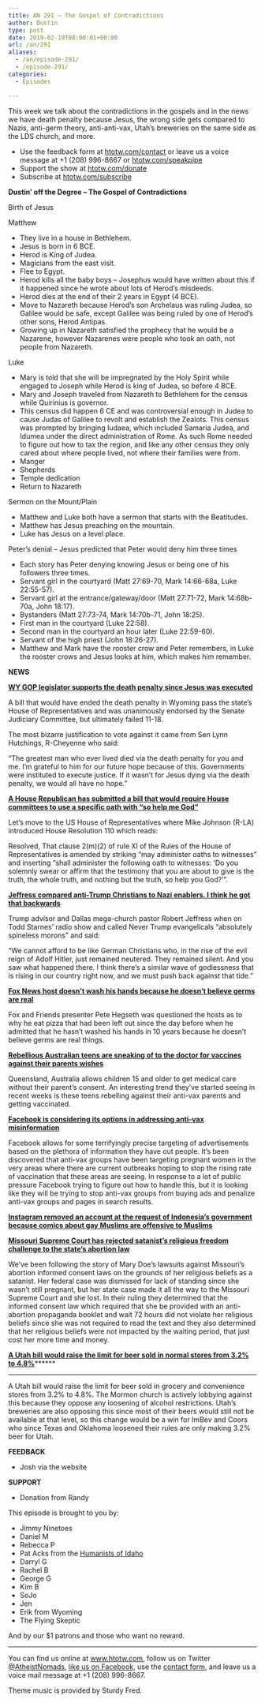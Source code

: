 ```yaml
---
title: AN 291 – The Gospel of Contradictions
author: Dustin
type: post
date: 2019-02-19T08:00:01+00:00
url: /an/291
aliases:
  - /an/episode-291/
  - /episode-291/
categories:
  - Episodes

---
```

<div id="buzzsprout-player-10552818"></div><script src="https://www.buzzsprout.com/1983601/10552818-episode-291-the-gospel-of-contradictions.js?container_id=buzzsprout-player-10552818&player=small" type="text/javascript" charset="utf-8"></script>

This week we talk about the contradictions in the gospels and in the news we have death penalty because Jesus, the wrong side gets compared to Nazis, anti-germ theory, anti-anti-vax, Utah&#8217;s breweries on the same side as the LDS church, and more.

<!--more-->

 * Use the feedback form at [htotw.com/contact](https://htotw.com/contact) or leave us a voice message at +1 (208) 996-8667 or <a href="https://htotw.com/speakpipe" target="_blank" rel="noopener">htotw.com/speakpipe</a>
 * Support the show at <a href="https://htotw.com/donate" target="_blank" rel="noopener">htotw.com/donate</a>
 * Subscribe at <a href="https://htotw.com/subscribe" target="_blank" rel="noopener">htotw.com/subscribe</a>

**Dustin’ off the Degree &#8211; The Gospel of Contradictions**

Birth of Jesus

Matthew

  * They live in a house in Bethlehem.
  * Jesus is born in 6 BCE.
  * Herod is King of Judea.
  * Magicians from the east visit.
  * Flee to Egypt.
  * Herod kills all the baby boys &#8211; Josephus would have written about this if it happened since he wrote about lots of Herod’s misdeeds.
  * Herod dies at the end of their 2 years in Egypt (4 BCE).
  * Move to Nazareth because Herod’s son Archelaus was ruling Judea, so Galilee would be safe, except Galilee was being ruled by one of Herod’s other sons, Herod Antipas.
  * Growing up in Nazareth satisfied the prophecy that he would be a Nazarene, however Nazarenes were people who took an oath, not people from Nazareth.

Luke

  * Mary is told that she will be impregnated by the Holy Spirit while engaged to Joseph while Herod is king of Judea, so before 4 BCE.
  * Mary and Joseph traveled from Nazareth to Bethlehem for the census while Quirinius is governor.
  * This census did happen 6 CE and was controversial enough in Judea to cause Judas of Galilee to revolt and establish the Zealots. This census was prompted by bringing Iudaea, which included Samaria Judea, and Idumea under the direct administration of Rome. As such Rome needed to figure out how to tax the region, and like any other census they only cared about where people lived, not where their families were from.
  * Manger
  * Shepherds
  * Temple dedication
  * Return to Nazareth

Sermon on the Mount/Plain

  * Matthew and Luke both have a sermon that starts with the Beatitudes.
  * Matthew has Jesus preaching on the mountain.
  * Luke has Jesus on a level place.

Peter’s denial &#8211; Jesus predicted that Peter would deny him three times

  * Each story has Peter denying knowing Jesus or being one of his followers three times.
  * Servant girl in the courtyard (Matt 27:69-70, Mark 14:66-68a, Luke 22:55-57).
  * Servant girl at the entrance/gateway/door (Matt 27:71-72, Mark 14:68b-70a, John 18:17).
  * Bystanders (Matt 27:73-74, Mark 14:70b-71, John 18:25).
  * First man in the courtyard (Luke 22:58).
  * Second man in the courtyard an hour later (Luke 22:59-60).
  * Servant of the high priest (John 18:26-27).
  * Matthew and Mark have the rooster crow and Peter remembers, in Luke the rooster crows and Jesus looks at him, which makes him remember.

**NEWS**

**<a href="https://trib.com/news/state-and-regional/govt-and-politics/wyoming-senate-defeats-death-penalty-repeal-bill/article_0603777b-4059-5101-ab92-3731036c4478.html" target="_blank" rel="noopener">WY GOP legislator supports the death penalty since Jesus was executed</a>**

A bill that would have ended the death penalty in Wyoming pass the state’s House of Representatives and was unanimously endorsed by the Senate Judiciary Committee, but ultimately failed 11-18.

The most bizarre justification to vote against it came from Sen Lynn Hutchings, R-Cheyenne who said:

“The greatest man who ever lived died via the death penalty for you and me. I’m grateful to him for our future hope because of this. Governments were instituted to execute justice. If it wasn’t for Jesus dying via the death penalty, we would all have no hope.”

**<a href="https://friendlyatheist.patheos.com/2019/02/12/house-republican-files-bill-requiring-witnesses-to-say-so-help-me-god-in-oath/" target="_blank" rel="noopener">A House Republican has submitted a bill that would require House committees to use a specific oath with &#8220;so help me God&#8221;</a>**

Let’s move to the US House of Representatives where Mike Johnson (R-LA) introduced House Resolution 110 which reads:

Resolved, That clause 2(m)(2) of rule XI of the Rules of the House of Representatives is amended by striking “may administer oaths to witnesses” and inserting “shall administer the following oath to witnesses: ‘Do you solemnly swear or affirm that the testimony that you are about to give is the truth, the whole truth, and nothing but the truth, so help you God?’”.

**<a href="https://www.dallasobserver.com/news/dallas-pastor-robet-jeffress-says-anti-trump-christians-are-morons-11561290" target="_blank" rel="noopener">Jeffress compared anti-Trump Christians to Nazi enablers. I think he got that backwards</a>**

Trump advisor and Dallas mega-church pastor Robert Jeffress when on Todd Starnes’ radio show and called Never Trump evangelicals “absolutely spineless morons” and said:

“We cannot afford to be like German Christians who, in the rise of the evil reign of Adolf Hitler, just remained neutered. They remained silent. And you saw what happened there. I think there’s a similar wave of godlessness that is rising in our country right now, and we must push back against that tide.”

**<a href="https://www.newsweek.com/pete-hegseth-hand-washing-hygiene-fox-news-germs-1325989&quot;" target="_blank" rel="noopener">Fox News host doesn&#8217;t wash his hands because he doesn&#8217;t believe germs are real</a>**

Fox and Friends presenter Pete Hegseth was questioned the hosts as to why he eat pizza that had been left out since the day before when he admitted that he hasn’t washed his hands in 10 years because he doesn’t believe germs are real things.

**<a href="https://www.thedailybeast.com/australian-teens-ignore-anti-vaxxer-parents-by-getting-secret-vaccinations" target="_blank" rel="noopener">Rebellious Australian teens are sneaking of to the doctor for vaccines against their parents wishes</a>**

Queensland, Australia allows children 15 and older to get medical care without their parent’s consent. An interesting trend they’ve started seeing in recent weeks is these teens rebelling against their anti-vax parents and getting vaccinated.

**<a href="https://www.businessinsider.com/facebook-may-remove-anti-vaccination-content-2019-2" target="_blank" rel="noopener">Facebook is considering its options in addressing anti-vax misinformation</a>**

Facebook allows for some terrifyingly precise targeting of advertisements based on the plethora of information they have out people. It’s been discovered that anti-vax groups have been targeting pregnant women in the very areas where there are current outbreaks hoping to stop the rising rate of vaccination that these areas are seeing. In response to a lot of public pressure Facebook trying to figure out how to handle this, but it is looking like they will be trying to stop anti-vax groups from buying ads and penalize anti-vax groups and pages in search results.

**<a href="https://www.thejakartapost.com/news/2019/02/13/instagram-grants-indonesias-request-shuts-down-account-featuring-gay-muslim-comic.html" target="_blank" rel="noopener">Instagram removed an account at the request of Indonesia&#8217;s government because comics about gay Muslims are offensive to Muslims</a>**

**<a href="https://friendlyatheist.patheos.com/2019/02/14/missouri-supreme-court-rejects-satanists-religious-challenge-to-abortion-laws/" target="_blank" rel="noopener">Missouri Supreme Court has rejected satanist&#8217;s religious freedom challenge to the state&#8217;s abortion law</a>**

We’ve been following the story of Mary Doe’s lawsuits against Missouri’s abortion informed consent laws on the grounds of her religious beliefs as a satanist. Her federal case was dismissed for lack of standing since she wasn’t still pregnant, but her state case made it all the way to the Missouri Supreme Court and she lost. In their ruling they determined that the informed consent law which required that she be provided with an anti-abortion propaganda booklet and wait 72 hours did not violate her religious beliefs since she was not required to read the text and they also determined that her religious beliefs were not impacted by the waiting period, that just cost her more time and money.

**<a href="https://fox13now.com/2019/02/11/lds-church-says-it-opposes-bill-eliminating-3-2-beer-in-utah/" target="_blank" rel="noopener">A Utah bill would raise the limit for beer sold in normal stores from 3.2% to 4.8%</a>********
****** 

A Utah bill would raise the limit for beer sold in grocery and convenience stores from 3.2% to 4.8%. The Mormon church is actively lobbying against this because they oppose any loosening of alcohol restrictions. Utah’s breweries are also opposing this since most of their beers would still not be available at that level, so this change would be a win for ImBev and Coors who since Texas and Oklahoma loosened their rules are only making 3.2% beer for Utah.

**FEEDBACK**

  * Josh via the website

**SUPPORT**

  * Donation from Randy

This episode is brought to you by:

  * Jimmy Ninetoes
  * Daniel M
  * Rebecca P
  * Pat Acks from the <a href="https://www.humanistsofidaho.org" target="_blank" rel="noopener">Humanists of Idaho</a>
  * Darryl G
  * Rachel B
  * George G
  * Kim B
  * SoJo
  * Jen
  * Erik from Wyoming
  * The Flying Skeptic

And by our $1 patrons and those who want no reward.

<hr class="wp-block-separator" />

You can find us online at <a href="https://www.htotw.com/" target="_blank" rel="noopener">www.htotw.com</a>, follow us on Twitter <a href="https://htotw.com/twitter" target="_blank" rel="noopener">@AtheistNomads</a>, <a href="https://htotw.com/facebook" target="_blank" rel="noopener">like us on Facebook</a>, use the [contact form](https://htotw.com/contact), and leave us a voice mail message at +1 (208) 996-8667.

Theme music is provided by Sturdy Fred.